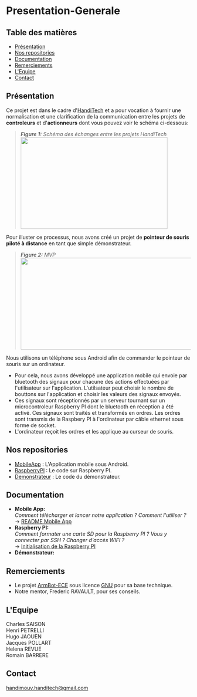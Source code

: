 # Presentation-Generale
## Table des matières
- [Présentation](#pres)
- [Nos repositories](#repos)
- [Documentation](#docu)
- [Remerciements](#cred)
- [L'Equipe](#team)
- [Contact](#contact)

## <a name="pres"/>Présentation
Ce projet est dans le cadre d'[HandiTech](https://handitech-france.fr/) et a pour vocation à fournir une normalisation et une clarification de la communication entre les projets de **controleurs** et d'**actionneurs** dont vous pouvez voir le schéma ci-dessous:<br>
> ***Figure 1:** Schéma des échanges entre les projets HandiTech<br>*
> <image width=400 height=250 src="https://github.com/HandiMouv/Presentation-Generale/blob/main/IMAGES/SchemaDesParties.png"/><br>

Pour illuster ce processus, nous avons créé un projet de **pointeur de souris piloté à distance** en tant que simple démonstrateur.<br>
> ***Figure 2:** MVP<br>*
> <image width=800 height=250 src="https://github.com/HandiMouv/Presentation-Generale/blob/main/IMAGES/MVP.PNG"/><br>

Nous utilisons un téléphone sous Android afin de commander le pointeur de souris sur un ordinateur.<br>
- Pour cela, nous avons développé une application mobile qui envoie par bluetooth des signaux pour chacune des actions effectuées par l'utilisateur sur l'application. L'utilsateur peut choisir le nombre de bouttons sur l'application et choisir les valeurs des signaux envoyés.<br> 
- Ces signaux sont réceptionnés par un serveur tournant sur un microcontroleur Raspberry PI dont le bluetooth en réception a été activé. Ces signaux sont traités et transformés en ordres. Les ordres sont transmis de la Raspbery PI à l'ordinateur par câble ethernet sous forme de socket.<br>
- L'ordinateur reçoit les ordres et les applique au curseur de souris.
## <a name="repos"/>Nos repositories
- [MobileApp](https://github.com/HandiMouv/MobileApp) : L'Application mobile sous Android.
- [RaspberryPI](https://github.com/HandiMouv/RaspberryPI) : Le code sur Raspberry PI.
- [Demonstrateur](https://github.com/HandiMouv/Demonstrateur) : Le code du démonstrateur.

## <a name="docu"/>Documentation
- **Mobile App:**<br>
*Comment télécharger et lancer notre application ? Comment l'utiliser ?*<br>
-> [README Mobile App](https://github.com/HandiMouv/MobileApp#readme)<br>
- **Raspberry PI:**<br>
*Comment formater une carte SD pour la Raspberry PI ? Vous y connecter par SSH ? Changer d'accès WIFI ?*<br>
-> [Initialisation de la Raspberry PI](https://github.com/HandiMouv/Presentation-Generale/blob/main/DOCUMENTATION/Configuration%20Raspberry%20PI.pdf)<br>
- **Démonstrateur:**<br>

## <a name="cred"/>Remerciements
- Le projet [ArmBot-ECE](https://github.com/ArmBot-ECE) sous licence [GNU](https://github.com/HandiMouv/Presentation-Generale/blob/main/LICENSE) pour sa base technique.
- Notre mentor, Frederic RAVAULT, pour ses conseils.

## <a name="team"/>L'Equipe
Charles SAISON<br>
Henri PETRELLI<br>
Hugo JAOUEN<br>
Jacques POLLART<br>
Helena REVUE<br>
Romain BARRERE<br>

## <a name="contact"/>Contact
handimouv.handitech@gmail.com


